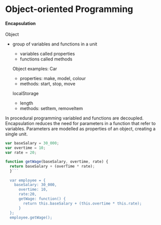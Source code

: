 # Object-oriented Programming
#### Encapsulation
Object
- group of variables and functions in a unit
  - variables called properties
  - functions called methods
  
  Object examples:
  Car
  - properties: make, model, colour
  - methods: start, stop, move
  
  localStorage
  - length
  - methods: setItem, removeItem

In procedural programming variabled and functions are decoupled. Encapsulation reduces the need for parameters in a function that refer to variables. Parameters are modelled as properties of an object, creating a single unit.

```javascript
var baseSalary = 30_000;
var overtime = 10;
var rate = 20;

function getWage(baseSalary, overtime, rate) {
  return baseSalary + (overTime * rate);
  }```
 
  var employee = {
    baseSalary: 30_000,
      overtime: 10,
      rate:20,
      getWage: function() {
        return this.baseSalary + (this.overtime * this.rate);
      }
  };
  employee.getWage();
